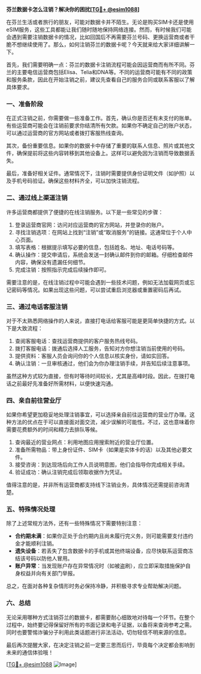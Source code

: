 **芬兰数据卡怎么注销？解决你的困扰[[TG💪+ @esim1088](https://t.me/s/esim1088)]**

在芬兰生活或者旅行的朋友，可能对数据卡并不陌生。无论是购买SIM卡还是使用eSIM服务，这些工具都能让我们随时随地保持网络连接。然而，有时候我们可能会遇到需要注销数据卡的情况，比如回国后不再需要芬兰号码、更换运营商或者干脆不想继续使用了。那么，如何注销芬兰的数据卡呢？今天就来给大家详细讲解一下。

首先，我们需要明确一点：芬兰的数据卡注销流程可能会因运营商而有所不同。芬兰的主要电信运营商包括Elisa、Telia和DNA等。不同的运营商可能有不同的政策和服务条款，因此在开始注销之前，建议先查看自己的服务合同或联系客服以了解具体要求。

### 一、准备阶段

在正式注销之前，你需要做一些准备工作。首先，确认你是否还有未支付的账单。有些运营商可能会在注销前要求你结清所有欠款。如果你不确定自己的账户状态，可以通过运营商的官方网站或者拨打客服热线查询。

其次，备份重要信息。如果你的数据卡中存储了重要的联系人信息、照片或其他文件，确保提前将这些内容转移到其他设备上。这样可以避免因为注销而导致数据丢失。

最后，准备好相关证件。通常情况下，注销时需要提供身份证明文件（如护照）以及手机号码验证。确保这些材料齐全，可以加快注销流程。

### 二、通过线上渠道注销

许多运营商都提供了便捷的在线注销服务。以下是一些常见的步骤：

1. 登录运营商官网：访问对应运营商的官方网站，并登录你的账户。
2. 寻找注销选项：在网站上找到“注销”或“取消服务”的链接。这通常位于个人中心页面。
3. 填写表格：根据提示填写必要的信息，包括姓名、地址、电话号码等。
4. 确认操作：提交申请后，系统会发送一封确认邮件到你的邮箱。仔细检查邮件内容，确保没有遗漏任何细节。
5. 完成注销：按照指示完成后续操作即可。

需要注意的是，在线注销过程中可能会遇到一些技术问题，例如无法加载网页或忘记密码等情况。如果出现这些问题，可以尝试重启浏览器或重置密码后再试。

### 三、通过电话客服注销

对于不太熟悉网络操作的人来说，直接打电话给客服可能是更简单快捷的方式。以下是大致流程：

1. 查阅客服电话：查找运营商提供的客户服务热线号码。
2. 拨打客服电话：拨通后选择人工服务，告知对方你想注销当前使用的号码。
3. 提供资料：客服人员会询问你的个人信息以核实身份，请如实回答。
4. 确认注销：一旦审核通过，他们会为你办理注销手续，并告知后续注意事项。

虽然这种方式较为直接，但有时等待时间较长，尤其是高峰时段。因此，在拨打电话之前最好先准备好所需材料，以便快速沟通。

### 四、亲自前往营业厅

如果你希望更加稳妥地处理注销事宜，可以选择亲自前往运营商的营业厅办理。这种方法的优点在于可以直接面对面交流，减少误解的可能性。不过，这也意味着你需要花费额外的时间和精力去排队等候。

1. 查询最近的营业网点：利用地图应用搜索附近的营业厅位置。
2. 准备所需物品：带上身份证件、SIM卡（如果是实体卡的话）以及其他必要文件。
3. 接受咨询：到达现场后向工作人员说明意图，他们会指导你完成相关手续。
4. 验证成功：确认注销完成后领取收据作为凭证。

值得注意的是，并非所有运营商都支持线下注销业务，具体情况还需提前咨询清楚。

### 五、特殊情况处理

除了上述常规方法外，还有一些特殊情况下需要特别注意：

- **合约期未满**：如果你正处于合约期内且尚未履行完义务，则可能需要支付违约金才能顺利注销。
- **遗失设备**：若丢失了包含数据卡的手机或其他终端设备，应尽快联系运营商冻结该号码以防他人冒用。
- **账户异常**：当发现账户存在异常情况时（如被盗刷），应立即采取措施保护自身权益并向有关部门举报。

总之，在面对各种复杂情形时务必保持冷静，并积极寻求专业帮助解决问题。

### 六、总结

无论采用哪种方式注销芬兰的数据卡，都需要耐心细致地对待每一个环节。在整个过程中，始终要记得保留好所有的书面记录和电子证据，以备将来查询参考之需。同时也要警惕诈骗分子利用此类话题进行非法活动，切勿轻信不明来源的信息。

最后再次提醒大家，在决定注销之前一定要三思而后行，毕竟每个决定都会影响到未来的通信体验哦！

[[TG💪+ @esim1088](https://t.me/s/esim1088) ![Image](https://i.postimg.cc/4NQfJmqS/Snipaste-2025-05-13-00-14-12.png)]